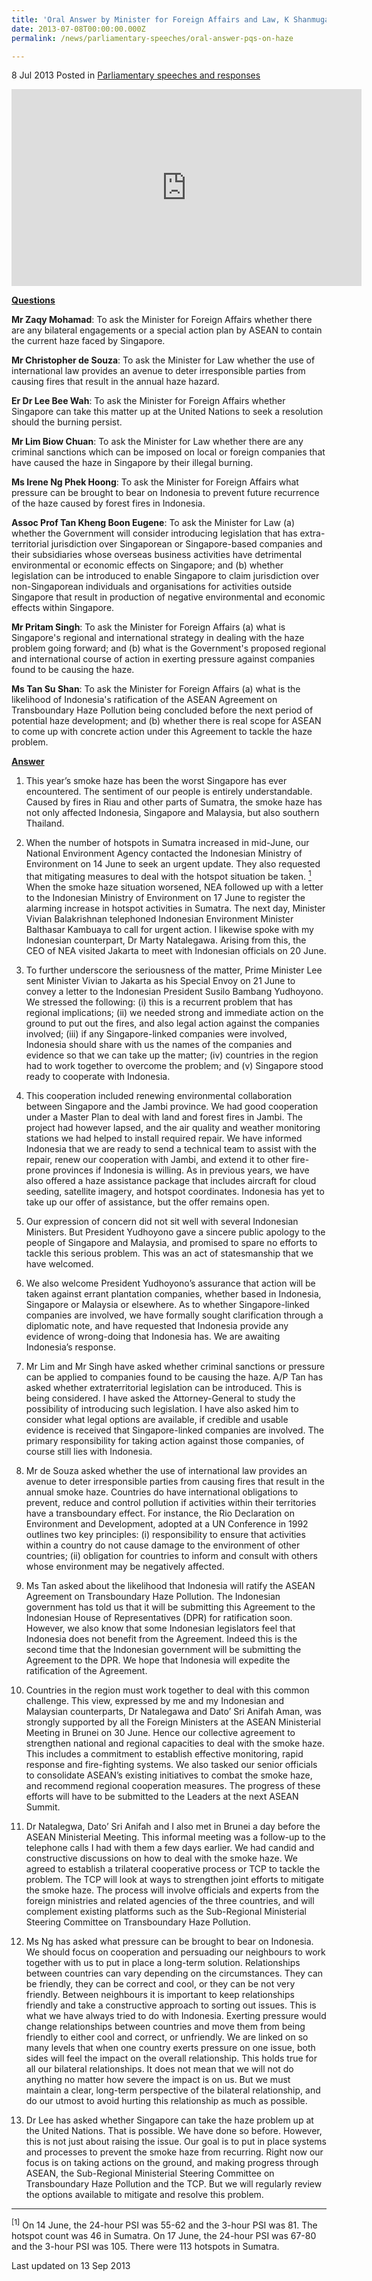 ```yaml
---
title: 'Oral Answer by Minister for Foreign Affairs and Law, K Shanmugam to Parliamentary Questions on the haze'
date: 2013-07-08T00:00:00.000Z
permalink: /news/parliamentary-speeches/oral-answer-pqs-on-haze

---
```



8 Jul 2013 Posted in [Parliamentary speeches and responses](/news/parliamentary-speeches)

<div class="bp-youtube"><iframe title="video: long term solution to combat haze" width="560" height="315" src="https://www.youtube.com/embed/WGzqWvpitdc" frameborder="0" allow="accelerometer; autoplay; encrypted-media; gyroscope; picture-in-picture" allowfullscreen></iframe></div>

**<u>Questions</u>**  

**Mr Zaqy Mohamad**: To ask the Minister for Foreign Affairs whether there are any bilateral engagements or a special action plan by ASEAN to contain the current haze faced by Singapore.   

**Mr Christopher de Souza**: To ask the Minister for Law whether the use of international law provides an avenue to deter irresponsible parties from causing fires that result in the annual haze hazard. 

**Er Dr Lee Bee Wah**: To ask the Minister for Foreign Affairs whether Singapore can take this matter up at the United Nations to seek a resolution should the burning persist.

**Mr Lim Biow Chuan**: To ask the Minister for Law whether there are any criminal sanctions which can be imposed on local or foreign companies that have caused the haze in Singapore by their illegal burning.

**Ms Irene Ng Phek Hoong**: To ask the Minister for Foreign Affairs what pressure can be brought to bear on Indonesia to prevent future recurrence of the haze caused by forest fires in Indonesia.

**Assoc Prof Tan Kheng Boon Eugene**: To ask the Minister for Law (a) whether the Government will consider introducing legislation that has extra-territorial jurisdiction over Singaporean or Singapore-based companies and their subsidiaries whose overseas business activities have detrimental environmental or economic effects on Singapore; and (b) whether legislation can be introduced to enable Singapore to claim jurisdiction over non-Singaporean individuals and organisations for activities outside Singapore that result in production of negative environmental and economic effects within Singapore. 

**Mr Pritam Singh**: To ask the Minister for Foreign Affairs (a) what is Singapore's regional and international strategy in dealing with the haze problem going forward; and (b) what is the Government's proposed regional and international course of action in exerting pressure against companies found to be causing the haze.

**Ms Tan Su Shan**: To ask the Minister for Foreign Affairs (a) what is the likelihood of Indonesia's ratification of the ASEAN Agreement on Transboundary Haze Pollution being concluded before the next period of potential haze development; and (b) whether there is real scope for ASEAN to come up with concrete action under this Agreement to tackle the haze problem.


**<u>Answer</u>**  

1. This year’s smoke haze has been the worst Singa­pore has ever encountered. The sentiment of our people is entirely understandable. Caused by fires in Riau and other parts of Sumatra, the smoke haze has not only affected Indonesia, Singapore and Malaysia, but also southern Thailand.

2. When the number of hotspots in Sumatra increased in mid-June, our National Environment Agency contacted the Indonesian Ministry of Environment on 14 June to seek an urgent update. They also requested that mitigating measures to deal with the hotspot situation be taken. <a href="#fn1"><sup>1</sup></a> When the smoke haze situation worsened, NEA followed up with a letter to the Indonesian Ministry of Environment on 17 June to register the alarming increase in hotspot activities in Sumatra. The next day, Minister Vivian Balakrishnan telephoned Indonesian Environment Minister Balthasar Kambuaya to call for urgent action. I likewise spoke with my Indonesian counterpart, Dr Marty Natalegawa. Arising from this, the CEO of NEA visited Jakarta to meet with Indonesian officials on 20 June. 

3. To further underscore the seriousness of the matter, Prime Minister Lee sent Minister Vivian to Jakarta as his Special Envoy on 21 June to convey a letter to the Indonesian President Susilo Bambang Yudhoyono. We stressed the following: (i) this is a recurrent problem that has regional implications; (ii) we needed strong and immediate action on the ground to put out the fires, and also legal action against the companies involved; (iii) if any Singapore-linked companies were involved, Indonesia should share with us the names of the companies and evidence so that we can take up the matter; (iv) countries in the region had to work together to overcome the problem; and (v) Singapore stood ready to cooperate with Indonesia.

4. This cooperation included renewing environmental collaboration between Singapore and the Jambi province. We had good cooperation under a Master Plan to deal with land and forest fires in Jambi. The project had however lapsed, and the air quality and weather monitoring stations we had helped to install required repair. We have informed Indonesia that we are ready to send a technical team to assist with the repair, renew our cooperation with Jambi, and extend it to other fire-prone provinces if Indonesia is willing. As in previous years, we have also offered a haze assistance package that includes aircraft for cloud seeding, satellite imagery, and hotspot coordinates. Indonesia has yet to take up our offer of assistance, but the offer remains open.

5. Our expression of concern did not sit well with several Indonesian Ministers. But President Yudhoyono gave a sincere public apology to the people of Singapore and Malaysia, and promised to spare no efforts to tackle this serious problem. This was an act of statesmanship that we have welcomed.   

6. We also welcome President Yudhoyono’s assurance that action will be taken against errant plantation companies, whether based in Indonesia, Singapore or Malaysia or elsewhere. As to whether Singapore-linked companies are involved, we have formally sought clarification through a diplomatic note, and have requested that Indonesia provide any evidence of wrong-doing that Indonesia has.  We are awaiting Indonesia’s response.

7. Mr Lim and Mr Singh have asked whether criminal sanctions or pressure can be applied to companies found to be causing the haze. A/P Tan has asked whether extraterritorial legislation can be introduced. This is being considered. I have asked the Attorney-General to study the possibility of introducing such legislation. I have also asked him to consider what legal options are available, if credible and usable evidence is received that Singapore-linked companies are involved. The primary responsibility for taking action against those companies, of course still lies with Indonesia. 

8. Mr de Souza asked whether the use of international law provides an avenue to deter irresponsible parties from causing fires that result in the annual smoke haze. Countries do have international obligations to prevent, reduce and control pollution if activities within their territories have a transboundary effect. For instance,  the  Rio Declaration on Environment and Development, adopted at a UN Conference in 1992 outlines two key principles: (i) responsibility to ensure that activities within a country do not cause damage to the environment of other countries; (ii) obligation for countries to inform and consult with others whose environment may be negatively affected. 

9. Ms Tan asked about the likelihood that Indonesia will ratify the ASEAN Agreement on Transboundary Haze Pollution. The Indonesian government has told us that it will be submitting this Agreement to the Indonesian House of Representatives (DPR) for ratification soon. However, we also know that some Indonesian legislators feel that Indonesia does not benefit from the Agreement. Indeed this is the second time that the Indonesian government will be submitting the Agreement to the DPR. We hope that Indonesia will expedite the ratification of the Agreement. 

10. Countries in the region must work together to deal with this common challenge. This view, expressed by me and my Indonesian and Malaysian counterparts, Dr Natalegawa and Dato’ Sri Anifah Aman, was strongly supported by all the Foreign Ministers at the ASEAN Ministerial Meeting in Brunei on 30 June. Hence our collective agreement to strengthen national and regional capacities to deal with the smoke haze. This includes a commitment to establish effective monitoring, rapid response and fire-fighting systems. We also tasked our senior officials to consolidate ASEAN’s existing initiatives to combat the smoke haze, and recommend regional cooperation measures. The progress of these efforts will have to be submitted to the Leaders at the next ASEAN Summit.

11. Dr Natalegwa, Dato’ Sri Anifah and I also met in Brunei a day before the ASEAN Ministerial Meeting. This informal meeting was a follow-up to the telephone calls I had with them a few days earlier. We had candid and constructive discussions on how to deal with the smoke haze. We agreed to establish a trilateral cooperative process or TCP to tackle the problem. The TCP will look at ways to strengthen joint efforts to mitigate the smoke haze. The process will involve officials and experts from the foreign ministries and related agencies of the three countries, and will complement existing platforms such as the Sub-Regional Ministerial Steering Committee on Transboundary Haze Pollution. 

12. Ms Ng has asked what pressure can be brought to bear on Indonesia. We should focus on cooperation and persuading our neighbours to work together with us to put in place a long-term solution. Relationships between countries can vary depending on the circumstances. They can be friendly, they can be correct and cool, or they can be not very friendly. Between neighbours it is important to keep relationships friendly and take a constructive approach to sorting out issues. This is what we have always tried to do with Indonesia. Exerting pressure would change relationships between countries and move them from being friendly to either cool and correct, or unfriendly. We are linked on so many levels that when one country exerts pressure on one issue, both sides will feel the impact on the overall relationship. This holds true for all our bilateral relationships. It does not mean that we will not do anything no matter how severe the impact is on us. But we must maintain a clear, long-term perspective of the bilateral relationship, and do our utmost to avoid hurting this relationship as much as possible.

13. Dr Lee has asked whether Singapore can take the haze problem up at the United Nations. That is possible. We have done so before. However, this is not just about raising the issue. Our goal is to put in place systems and processes to prevent the smoke haze from recurring. Right now our focus is on taking actions on the ground, and making progress through ASEAN, the Sub-Regional Ministerial Steering Committee on Transboundary Haze Pollution and the TCP. But we will regularly review the options available to mitigate and resolve this problem.

---

<p id="fn1"><sup>[1]</sup> On 14 June, the 24-hour PSI was 55-62 and the 3-hour PSI was 81. The hotspot count was 46 in Sumatra. On 17 June, the 24-hour PSI was 67-80 and the 3-hour PSI was 105. There were 113 hotspots in Sumatra. </p>


<p class="right-side-updated">Last updated on 13 Sep 2013</p> 
